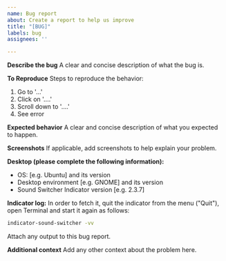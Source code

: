 ```yaml
---
name: Bug report
about: Create a report to help us improve
title: "[BUG]"
labels: bug
assignees: ''

---
```


**Describe the bug**
A clear and concise description of what the bug is.

**To Reproduce**
Steps to reproduce the behavior:
1. Go to '...'
2. Click on '....'
3. Scroll down to '....'
4. See error

**Expected behavior**
A clear and concise description of what you expected to happen.

**Screenshots**
If applicable, add screenshots to help explain your problem.

**Desktop (please complete the following information):**
 - OS: [e.g. Ubuntu] and its version
 - Desktop environment [e.g. GNOME] and its version
 - Sound Switcher Indicator version [e.g. 2.3.7]

**Indicator log:**
In order to fetch it, quit the indicator from the menu ("Quit"), open Terminal and start it again as follows: 
```bash
indicator-sound-switcher -vv
```
Attach any output to this bug report.

**Additional context**
Add any other context about the problem here.
